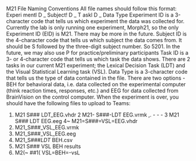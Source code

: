 M21 File Naming Conventions
All file names should follow this format:
Experi mentl D _ Subject! D _ T askl D _ Data Type
Experiment ID is a 3-character code that tells us which experiment the data was
collected for. Currently the lab is only running one experiment, Morph21, so the only
Experiment ID (EID) is M21. There may be more in the future.
Subject ID is the 4-character code that tells us which subject the data comes from.
It should be S followed by the three-digit subject number. So 5201. In the future, we
may also use P for practice/preliminary participants
Task ID is a 3- or 4-character code that tells us which task the data shows. There
are 2 tasks in our current M21 experiment; the Lexical Decision Task (LDT) and the
Visual Statistical Learning task (VSL).
Data Type is a 3-character code that tells us the type of data contained in the file.
There are two options - BEH for behavioral data, i.e. data collected on the
experimental computer (think reaction times, responses, etc.) and EEG for data
collected from BrainVision on the control computer.
When the experiment is over, you should have the following files to upload to
Teams:
1. M21 S### LDT_EEG.vhdr
2 M21- S###-LDT EEG.vrmk ,. - - -
3 M21 S### LDT EEG.eeg
4~ M21=S###=VSL=EEG.vhdr
5. M21_S###_VSL_EEG.vrmk
6. M21_S###_VSL_EEG.eeg
7. M21_S###_LDT_ BEH.csv
8. M21 S### VSL BEH results
9. M2(~ ##1( VSL=BEH=-vsL
